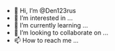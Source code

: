 - 👋 Hi, I’m @Den123rus
- 👀 I’m interested in ...
- 🌱 I’m currently learning ...
- 💞️ I’m looking to collaborate on ...
- 📫 How to reach me ...

<!---
Den123rus/Den123rus is a ✨ special ✨ repository because its `README.md` (this file) appears on your GitHub profile.
You can click the Preview link to take a look at your changes.
--->

